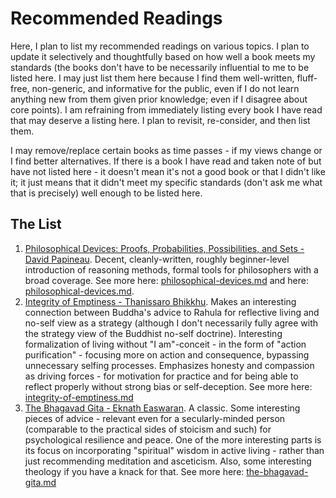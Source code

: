 # Recommended Readings

Here, I plan to list my recommended readings on various topics. I plan to update it selectively and thoughtfully based on how well a book meets my standards (the books don't have to be necessarily influential to me to be listed here. I may just list them here because I find them well-written, fluff-free, non-generic, and informative for the public, even if I do not learn anything new from them given prior knowledge; even if I disagree about core points). I am refraining from immediately listing every book I have read that may deserve a listing here. I plan to revisit, re-consider, and then list them.&#x20;

I may remove/replace certain books as time passes - if my views change or I find better alternatives. If there is a book I have read and taken note of but have not listed here - it doesn't mean it's not a good book or that I didn't like it; it just means that it didn't meet my specific standards (don't ask me what that is precisely) well enough to be listed here.&#x20;

## The List

1. [Philosophical Devices: Proofs, Probabilities, Possibilities, and Sets - David Papineau](https://www.amazon.com/Philosophical-Devices-Proofs-Probabilities-Possibilities/dp/0199651736). Decent, cleanly-written, roughly beginner-level introduction of reasoning methods, formal tools for philosophers with a broad coverage. See more here: [philosophical-devices.md](../study-notes/philosophy/general/epistemology/formal-philosophy/probability/philosophical-devices.md "mention") and here: [philosophical-devices.md](../study-notes/philosophy/general/metaphysics/causation/philosophical-devices.md "mention").&#x20;
2. [Integrity of Emptiness - Thanissaro Bhikkhu](https://www.dhammatalks.org/books/PurityOfHeart/Section0014.html). Makes an interesting connection between Buddha's advice to Rahula for reflective living and no-self view as a strategy (although I don't necessarily fully agree with the strategy view of the Buddhist no-self doctrine). Interesting formalization of living without "I am"-conceit - in the form of "action purification" - focusing more on action and consequence, bypassing unnecessary selfing processes. Emphasizes honesty and compassion as driving forces - for motivation for practice and for being able to reflect properly without strong bias or self-deception. See more here: [integrity-of-emptiness.md](../study-notes/philosophy/non-western/indian/buddhism/early-buddhism/thanissaro-bhikkhu/integrity-of-emptiness.md "mention")
3. [The Bhagavad Gita - Eknath Easwaran](https://www.amazon.com/Bhagavad-Gita-2nd-Eknath-Easwaran/dp/1586380192). A classic. Some interesting pieces of advice - relevant even for a secularly-minded person (comparable to the practical sides of stoicism and such) for psychological resilience and peace. One of the more interesting parts is its focus on incorporating "spiritual" wisdom in active living - rather than just recommending meditation and asceticism. Also, some interesting theology if you have a knack for that. See more here: [the-bhagavad-gita.md](../study-notes/philosophy/non-western/indian/hinduism/bhagavad-gita/the-bhagavad-gita.md "mention")

